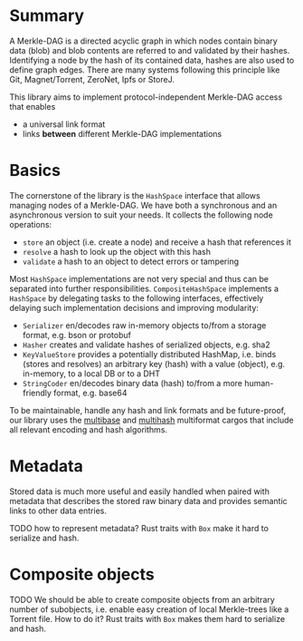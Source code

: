 Summary
=======

A Merkle-DAG is a directed acyclic graph in which nodes contain binary data (blob)
and blob contents are referred to and validated by their hashes.
Identifying a node by the hash of its contained data,
hashes are also used to define graph edges.
There are many systems following this principle like
Git, Magnet/Torrent, ZeroNet, Ipfs or StoreJ.
   
This library aims to implement protocol-independent Merkle-DAG access that enables
 - a universal link format
 - links **between** different Merkle-DAG implementations


Basics
======

The cornerstone of the library is the `HashSpace` interface
that allows managing nodes of a Merkle-DAG.
We have both a synchronous and an asynchronous version to suit your needs.
It collects the following node operations:
 - `store` an object (i.e. create a node) and receive a hash that references it
 - `resolve` a hash to look up the object with this hash
 - `validate` a hash to an object to detect errors or tampering

Most `HashSpace` implementations are not very special and thus can be
separated into further responsibilities. `CompositeHashSpace`
implements a `HashSpace` by delegating tasks to the following interfaces,
effectively delaying such implementation decisions and improving modularity:
 - `Serializer` en/decodes raw in-memory objects to/from a storage format, e.g. bson or protobuf
 - `Hasher` creates and validate hashes of serialized objects, e.g. sha2
 - `KeyValueStore` provides a potentially distributed HashMap,
    i.e. binds (stores and resolves) an arbitrary key (hash) with a value (object),
    e.g. in-memory, to a local DB or to a DHT
 - `StringCoder` en/decodes binary data (hash) to/from a more human-friendly format, e.g. base64

To be maintainable, handle any hash and link formats
and be future-proof, our library uses the
[multibase](https://github.com/multiformats/rust-multibase) and 
[multihash](https://github.com/multiformats/rust-multihash)
multiformat cargos that include all relevant encoding and hash algorithms.


Metadata
========

Stored data is much more useful and easily handled when paired with metadata
that describes the stored raw binary data and provides semantic links to other data entries.

TODO how to represent metadata? Rust traits with `Box` make it hard to serialize and hash.


Composite objects
=================

TODO We should be able to create composite objects from an arbitrary number of subobjects,
i.e. enable easy creation of local Merkle-trees like a Torrent file. How to do it?
Rust traits with `Box` makes them hard to serialize and hash. 
